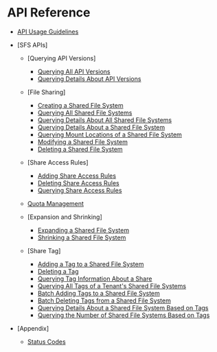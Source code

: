 # API Reference

-   [API Usage Guidelines](api-usage-guidelines.md)
-   [SFS APIs]
    -   [Querying API Versions]
        -   [Querying All API Versions](querying-all-api-versions.md)
        -   [Querying Details About API Versions](querying-details-about-api-versions.md)

    -   [File Sharing]
        -   [Creating a Shared File System](creating-a-shared-file-system.md)
        -   [Querying All Shared File Systems](querying-all-shared-file-systems.md)
        -   [Querying Details About All Shared File Systems](querying-details-about-all-shared-file-systems.md)
        -   [Querying Details About a Shared File System](querying-details-about-a-shared-file-system.md)
        -   [Querying Mount Locations of a Shared File System](querying-mount-locations-of-a-shared-file-system.md)
        -   [Modifying a Shared File System](modifying-a-shared-file-system.md)
        -   [Deleting a Shared File System](deleting-a-shared-file-system.md)

    -   [Share Access Rules]
        -   [Adding Share Access Rules](adding-share-access-rules.md)
        -   [Deleting Share Access Rules](deleting-share-access-rules.md)
        -   [Querying Share Access Rules](querying-share-access-rules.md)

    -   [Quota Management](quota-management.md)
    -   [Expansion and Shrinking]
        -   [Expanding a Shared File System](expanding-a-shared-file-system.md)
        -   [Shrinking a Shared File System](shrinking-a-shared-file-system.md)

    -   [Share Tag]
        -   [Adding a Tag to a Shared File System](adding-a-tag-to-a-shared-file-system.md)
        -   [Deleting a Tag](deleting-a-tag.md)
        -   [Querying Tag Information About a Share](querying-tag-information-about-a-share.md)
        -   [Querying All Tags of a Tenant's Shared File Systems](querying-all-tags-of-a-tenant-s-shared-file-systems.md)
        -   [Batch Adding Tags to a Shared File System](batch-adding-tags-to-a-shared-file-system.md)
        -   [Batch Deleting Tags from a Shared File System](batch-deleting-tags-from-a-shared-file-system.md)
        -   [Querying Details About a Shared File System Based on Tags](querying-details-about-a-shared-file-system-based-on-tags.md)
        -   [Querying the Number of Shared File Systems Based on Tags](querying-the-number-of-shared-file-systems-based-on-tags.md)


-   [Appendix]
    -   [Status Codes](status-codes.md)


